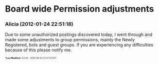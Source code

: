 # Board wide Permission adjustments

### **Alicia** (2012-01-24 22:51:18)

Due to some unauthorized postings discovered today, I went through and made some adjustments to group permissions, mainly the Newly Registered, bots and guest groups.
If you are experiencing any difficulties because of this please notify me.



<span style="font-size: 0.5em;">***Last Modified**: 4.0.28 - *2025-06-02 21:37:33 EDT*</span>